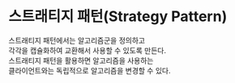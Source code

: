 # 스트래티지 패턴(Strategy Pattern)
스트래티지 패턴에서는 알고리즘군을 정의하고</br> 
각각을 캡슐화하여 교환해서 사용할 수 있도록 만든다.</br>
스트래티지 패턴을 활용하면 알고리즘을 사용하는</br> 
클라이언트와는 독립적으로 알고리즘을 변경할 수 있다.
